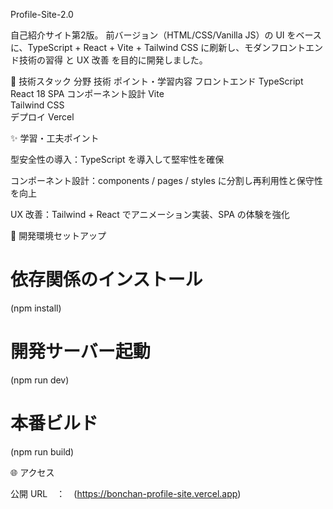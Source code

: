 Profile-Site-2.0

自己紹介サイト第2版。
前バージョン（HTML/CSS/Vanilla JS）の UI をベースに、TypeScript + React + Vite + Tailwind CSS に刷新し、モダンフロントエンド技術の習得 と UX 改善 を目的に開発しました。

🚀 技術スタック
分野	技術	ポイント・学習内容
フロントエンド	TypeScript
	React 18	SPA コンポーネント設計
	Vite	
	Tailwind CSS	
 デプロイ	Vercel
 
✨ 学習・工夫ポイント

型安全性の導入：TypeScript を導入して堅牢性を確保

コンポーネント設計：components / pages / styles に分割し再利用性と保守性を向上

UX 改善：Tailwind + React でアニメーション実装、SPA の体験を強化

🔧 開発環境セットアップ
# 依存関係のインストール
(npm install)

# 開発サーバー起動
(npm run dev)

# 本番ビルド
(npm run build)

🌐 アクセス

公開 URL　：　(https://bonchan-profile-site.vercel.app)

